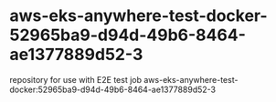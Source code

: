 # aws-eks-anywhere-test-docker-52965ba9-d94d-49b6-8464-ae1377889d52-3
repository for use with E2E test job aws-eks-anywhere-test-docker:52965ba9-d94d-49b6-8464-ae1377889d52-3
